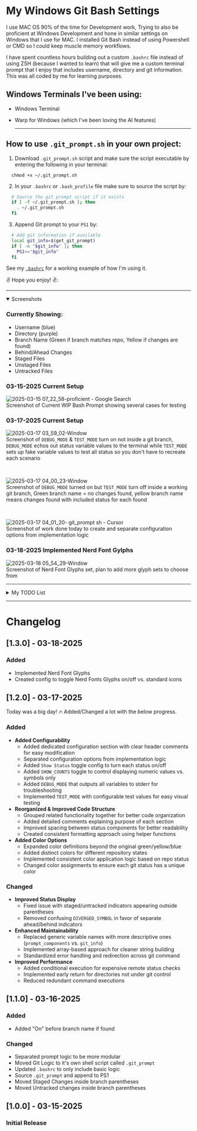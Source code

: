 # My Windows Git Bash Settings

I use MAC OS 90% of the time for Development work, Trying to also be proficient at Windows Development and hone in similar settings on Windows that I use for MAC. I installed Git Bash instead of using Powershell or CMD so I could keep muscle memory workflows. 

I have spent countless hours building out a custom `.bashrc` file instead of using ZSH (because I wanted to learn) that will give me a custom terminal prompt that I enjoy that includes username, directory and git information. This was all coded by me for learning purposes.

## Windows Terminals I've been using:
- Windows Terminal
- Warp for Windows (which I've been loving the AI features)

  ---

## How to use `.git_prompt.sh` in your own project:

1)  Download `.git_prompt.sh` script and make sure the script executable by entering the following in your terminal: 

```console
  chmod +x ~/.git_prompt.sh
```

2) In your `.bashrc` or `.bash_profile` file make sure to source the script by:

```bash
  # Source the git prompt script if it exists
  if [ -f ~/.git_prompt.sh ]; then
    . ~/.git_prompt.sh
  fi
```
3) Append Git prompt to your `PS1` by:

```bash
  # Add git information if available
  local git_info=$(get_git_prompt)
  if [ -n "$git_info" ]; then
    PS1+="$git_info"
  fi
```

See my [`.bashrc`](https://github.com/nesalot/windows_bash/blob/main/.bashrc) for a working example of how I'm using it. 

:v: Hope you enjoy! :v::

---

<details open>
<summary>Screenshots</summary>
  
### Currently Showing:
- Username (blue)
- Directory (purple)
- Branch Name (Green if branch matches repo, Yellow if changes are found)
- Behind/Ahead Changes
- Staged Files
- Unstaged Files
- Untracked Files

### 03-15-2025 Current Setup
![2025-03-15 07_22_58-proficient - Google Search](https://github.com/user-attachments/assets/510fc541-d91e-4019-a5ea-6a4ae32a5715)<br>Screenshot of Current WIP Bash Prompt showing several cases for testing

### 03-17-2025 Current Setup
![2025-03-17 03_59_02-Window](https://github.com/user-attachments/assets/f3c3c5c5-f0ab-4f4c-a2b3-241e6c40236c)<br>Screenshot of `DEBUG_MODE` & `TEST_MODE` turn on not inside a git branch, `DEBUG_MODE` echos out status variable values to the terminal while `TEST_MODE` sets up fake variable values to test all status so you don't have to recreate each scenario

<br>

![2025-03-17 04_00_23-Window](https://github.com/user-attachments/assets/9d4a7cee-c604-4df9-b8c5-9c614a7bbce1)<br>Screenshot of `DEBUG_MODE` turned on but `TEST_MODE` turn off inside a working git branch, Green branch name = no changes found, yellow branch name means changes found with included status for each found

<br>

![2025-03-17 04_01_20- git_prompt sh - Cursor](https://github.com/user-attachments/assets/252a98d2-3b24-43d7-b01b-63e7ab2cd677)<br>Screenshot of work done today to create and separate configuration options from implementation logic

### 03-18-2025 Implemented Nerd Font Gylphs 
![2025-03-18 05_54_29-Window](https://github.com/user-attachments/assets/cb8d44a0-515f-49cc-a4df-dcdfde661684)<br>Screenshot of Nerd Font Glyphs set, plan to add more glyph sets to choose from


</details>

---

<details>
  <summary>My TODO List</summary>
  
### TODO List:
- [X] Separate Prompt Logic to be more modular
  - [X] Move Git Logic to it's own shell script
  - [X] Update .bashrc to only include basic logic
  - [X] Source any extra logic and append to PS1
- [X] Move Staged Changes inside parentheses
- [X] Move Untracked Changes inside parentheses
- [X] De Clutter visually when multiple cases are true (color code better? Or better separation?)
- [X] Configuration Section - Make all colors, symbols and individual status configurable, Will make it easy to maintain and change values
  - [ ] Configuration in `.basrc` to change username and directory color
  - [ ] Configuration in `.bashrc` to toggle which standard non git options you want to show
  - [X] Colors - Remove hard coded colors in `.git_prompt` main code, replace with variables that are configured at top
  - [X] Status Symbols - Remove hard coded status symbols in `.git_prompt`, replace with variables that are configured at top 
  - [X] Show Status on/off Toggle - Create config at top of `.git_prompt` to show/hide individual status
  - [X] Create a `Test Mode` config in `.git_prompt` that will allow me to turn everything on for testing, all status will show even if none are true. 
  - [X] Create a `Debug Mode` in `.git_prompt` config that will output the count of each status 
- [X] Implement Nerd Font Icons
  - [X] Add Config to toggle these on/off OR use standard ↑ ↓ icons
  - [ ] Add more Nerd Icon sets to pick from (Group 1, Group 2, Group 3)
- [X] Expand Color Options (Had 3, now have 7)
- [X] Replace variable names with more descriptive names (ex: `prompt_components` vs. `git_info`)
- [X] Add detailed comments to explain each part/section for others
- [ ] Play around with Background Color option vs no background and colored letters
- [ ] Add a Simple/Clean Mode Setting that will turn off all status Icons & Counts, Only show a red X next to branch indicating not clean. Still keep the basic two color setting for green for clean, yellow for not clean with red X. 
- [ ] Add an option with clean mode to show Colored > at end of prompt for each status.

  
</details>

---

# Changelog

## [1.3.0] - 03-18-2025
### Added
- Implemented Nerd Font Glyphs
- Created config to toggle Nerd Fonts Glyphs on/off vs. standard icons

## [1.2.0] - 03-17-2025

Today was a big day! :fire: Added/Changed a lot with the below progress. 

### Added
- **Added Configurability**
  - Added dedicated configuration section with clear header comments for easy modification
  - Separated configuration options from implementation logic
  - Added `Show Status` toggle config to turn each status on/off
  - Added `SHOW_COUNTS` toggle to control displaying numeric values vs. symbols only
  - Added `DEBUG_MODE` that outputs all variables to stderr for troubleshooting
  - Implemented `TEST_MODE` with configurable test values for easy visual testing
- **Reorganized & Improved Code Structure**
  - Grouped related functionality together for better code organization
  - Added detailed comments explaining purpose of each section
  - Improved spacing between status components for better readability
  - Created consistent formatting approach using helper functions
- **Added Color Options**
  - Expanded color definitions beyond the original green/yellow/blue
  - Added distinct colors for different repository states
  - Implemented consistent color application logic based on repo status
  - Changed color assignments to ensure each git status has a unique color
### Changed
- **Improved Status Display**
  - Fixed issue with staged/untracked indicators appearing outside parentheses
  - Removed confusing `DIVERGED_SYMBOL` in favor of separate ahead/behind indicators
- **Enhanced Maintainability**
  - Replaced generic variable names with more descriptive ones (`prompt_components` vs. `git_info`)
  - Implemented array-based approach for cleaner string building
  - Standardized error handling and redirection across git command
- **Improved Performance**
  - Added conditional execution for expensive remote status checks
  - Implemented early return for directories not under git control
  - Reduced redundant command executions

## [1.1.0] - 03-16-2025
### Added
- Added "On" before branch name if found

### Changed
- Separated prompt logic to be more modular
- Moved Git Logic to it's own shell script called `.git_prompt`
- Updated `.bashrc` to only include basic logic
- Source `.git_prompt` and append to PS1
- Moved Staged Changes inside branch parentheses
- Moved Untracked changes inside branch parentheses
## [1.0.0] - 03-15-2025
### Initial Release
